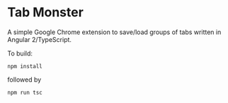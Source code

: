 # Tab Monster

A simple Google Chrome extension to save/load groups of tabs written in Angular 2/TypeScript.

To build:

`npm install`

followed by

`npm run tsc`